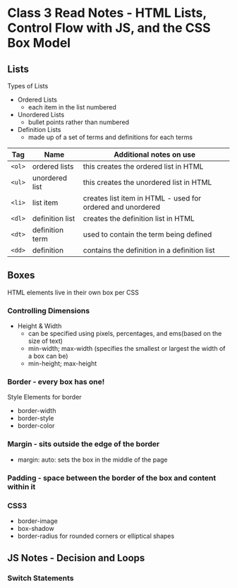# Class 3 Read Notes - HTML Lists, Control Flow with JS, and the CSS Box Model

## Lists

Types of Lists

- Ordered Lists
  - each item in the list numbered
- Unordered Lists
  - bullet points rather than numbered 
- Definition Lists
  - made up of a set of terms and definitions for each terms


|**Tag** | **Name** | **Additional notes on use** |
|-------------------|-----------------------|---------------|
| `<ol>` | ordered lists | this creates the ordered list in HTML |
| `<ul>` | unordered list | this creates the unordered list in HTML |
| `<li>` | list item | creates list item in HTML - used for ordered and unordered |
| `<dl>` | definition list | creates the definition list in HTML |
| `<dt>` | definition term | used to contain the term being defined | 
| `<dd>` | definition | contains the definition in a definition list | 


## Boxes

HTML elements live in their own box per CSS

### Controlling Dimensions

- Height & Width
  - can be specified using pixels, percentages, and ems(based on the size of text)
  - min-width; max-width (specifies the smallest or largest the width of a box can be)
  - min-height; max-height

### **Border** - every box has one!

Style Elements for border

- border-width
- border-style
- border-color


### **Margin** - sits outside the edge of the border

- margin: auto: sets the box in the middle of the page

### **Padding** - space between the border of the box and content within it

### CSS3

- border-image
- box-shadow
- border-radius for rounded corners or elliptical shapes


## JS Notes - Decision and Loops

### Switch Statements

